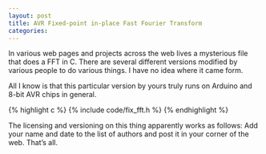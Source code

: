 ```yaml
---
layout: post
title: AVR Fixed-point in-place Fast Fourier Transform
categories:
---
```


In various web pages and projects across the web lives a mysterious file that does a FFT in C. There are several different versions modified by various people to do various things. I have no idea where it came form.

All I know is that this particular version by yours truly runs on Arduino and 8-bit AVR chips in general.

{% highlight c %}
{% include code/fix_fft.h %}
{% endhighlight %}

The licensing and versioning on this thing apparently works as follows: Add your name and date to the list of authors and post it in your corner of the web. That’s all.